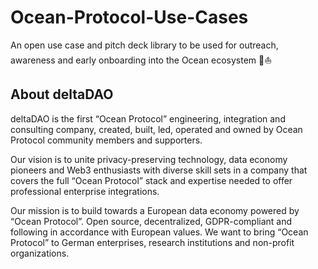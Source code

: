 # Ocean-Protocol-Use-Cases
An open use case and pitch deck library to be used for outreach, awareness and early onboarding into the Ocean ecosystem 🌊⛵️



## About deltaDAO
deltaDAO is the first “Ocean Protocol” engineering, integration and consulting company, created, built, led, operated and owned by Ocean Protocol community members and supporters.

Our vision is to unite privacy-preserving technology, data economy pioneers and Web3 enthusiasts with diverse skill sets in a company that covers the full “Ocean Protocol” stack and expertise needed to offer professional enterprise integrations.

Our mission is to build towards a European data economy powered by “Ocean Protocol”. Open source, decentralized, GDPR-compliant and following in accordance with European values. We want to bring “Ocean Protocol” to German enterprises, research institutions and non-profit organizations.
